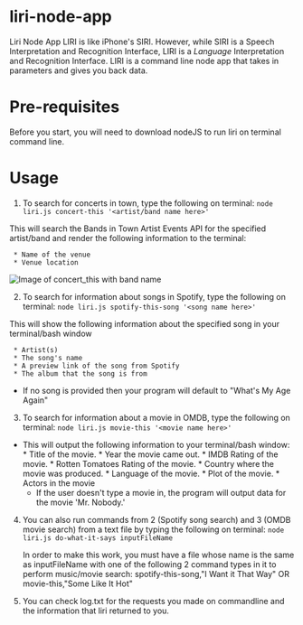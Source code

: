 # liri-node-app
Liri Node App
LIRI is like iPhone's SIRI. However, while SIRI is a Speech Interpretation and Recognition Interface, LIRI is a _Language_ Interpretation and Recognition Interface. LIRI is a command line node app that takes in parameters and gives you back data.

# Pre-requisites
Before you start, you will need to download nodeJS to run liri on terminal command line.

# Usage
1. To search for concerts in town, type the following on terminal:
`node liri.js concert-this '<artist/band name here>'`

This will search the Bands in Town Artist Events API for the specified artist/band and render the following information to the terminal:

     * Name of the venue
     * Venue location

![Image of concert_this with band name](https://github.com/singhseema123/liri-node-app/images/liri_concert.png)

2. To search for information about songs in Spotify, type the following on terminal: 
`node liri.js spotify-this-song '<song name here>'`

This will show the following information about the specified song in your terminal/bash window

     * Artist(s)
     * The song's name
     * A preview link of the song from Spotify
     * The album that the song is from
   * If no song is provided then your program will default to "What's My Age Again" 

3. To search for information about a movie in OMDB, type the following on terminal:
`node liri.js movie-this '<movie name here>'`

* This will output the following information to your terminal/bash window:
       * Title of the movie.
       * Year the movie came out.
       * IMDB Rating of the movie.
       * Rotten Tomatoes Rating of the movie.
       * Country where the movie was produced.
       * Language of the movie.
       * Plot of the movie.
       * Actors in the movie
   * If the user doesn't type a movie in, the program will output data for the movie 'Mr. Nobody.'

4. You can also run commands from 2 (Spotify song search) and 3 (OMDB movie search)  from a text file by typing the following on terminal:
`node liri.js do-what-it-says inputFileName`
    
    In order to make this work, you must have a file whose name is the same as inputFileName with one of the following 2 command types in it to perform music/movie search:
        spotify-this-song,"I Want it That Way"
        OR
        movie-this,"Some Like It Hot"

5. You can check log.txt for the requests you made on commandline and the information that liri returned to you.